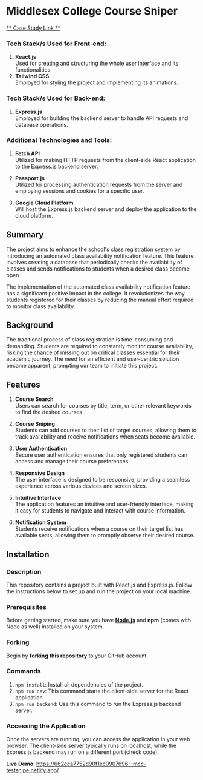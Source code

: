 # Middlesex College Course Sniper
[** Case Study Link **](https://kemargraham267.wixsite.com/kemar/sniper)

### Tech Stack/s Used for Front-end:
1. **React.js**\
Used for creating and structuring the whole user interface and its functionalities
2. **Tailwind CSS**\
Employed for styling the project and implementing its animations.

### Tech Stack/s Used for Back-end:
1. **Express.js**\
Employed for building the backend server to handle API requests and database operations.

### Additional Technologies and Tools:

1. **Fetch API**\
Utilized for making HTTP requests from the client-side React application to the Express.js backend server.

2. **Passport.js**\
Utilized for processing authentication requests from the server and employing sessions and cookies for a specific user.

3. **Google Cloud Platform** \
Will host the Express.js backend server and deploy the application to the cloud platform.

## Summary
The project aims to enhance the school's class registration system by introducing an automated class availability notification feature. This feature involves creating a database that periodically checks the availability of classes and sends notifications to students when a desired class became open.

The implementation of the automated class availability notification feature has a significant positive impact in the college. It revolutionizes the way students registered for their classes by reducing the manual effort required to monitor class availability.

## Background
The traditional process of class registration is time-consuming and demanding. Students are required to constantly monitor course availability, risking the chance of missing out on critical classes essential for their academic journey. The need for an efficient and user-centric solution became apparent, prompting our team to initiate this project.

## Features
1. **Course Search**\
Users can search for courses by title, term, or other relevant keywords to find the desired courses.

2. **Course Sniping**\
Students can add courses to their list of target courses, allowing them to track availability and receive notifications when seats become available.

3. **User Authentication**\
Secure user authentication ensures that only registered students can access and manage their course preferences.

4. **Responsive Design**\
The user interface is designed to be responsive, providing a seamless experience across various devices and screen sizes.

5. **Intuitive Interface**\
The application features an intuitive and user-friendly interface, making it easy for students to navigate and interact with course information.

6.  **Notification System**\
Students receive notifications when a course on their target list has available seats, allowing them to promptly observe their desired course.

## Installation

### Description
This repository contains a project built with React.js and Express.js. Follow the instructions below to set up and run the project on your local machine.

### Prerequisites
Before getting started, make sure you have [**Node.js**](https://nodejs.org/en) and **npm** (comes with Node as well) installed on your system.

### Forking
Begin by **forking this repository** to your GitHub account.

### Commands
1. `npm install`: Install all dependencies of the project.
2. `npm run dev`: This command starts the client-side server for the React application.
3. `npm run backend`: Use this command to run the Express.js backend server.

### Accessing the Application
Once the servers are running, you can access the application in your web browser. The client-side server typically runs on localhost, while the Express.js backend may run on a different port (check code).

**Live Demo**: https://662eca7752d90f1ec0907696--mcc-testsnipe.netlify.app/

